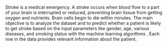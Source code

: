 Stroke is a medical emergency. A stroke occurs when blood flow to a part of your brain is interrupted or reduced, preventing brain tissue from getting oxygen and nutrients.
Brain cells begin to die within minutes. The main objective is to analyze the dataset and to predict whether a patient is likely to get stroke based on the input parameters like gender, age, various diseases, and smoking status with the machine learning algorithms .
Each row in the data provides relevant information about the patient.

